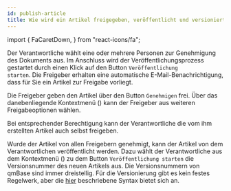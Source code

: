 ```yaml
---
id: publish-article
title: Wie wird ein Artikel freigegeben, veröffentlicht und versioniert?
---
```


import {
  FaCaretDown,
} from "react-icons/fa";

Der Verantwortliche wählt eine oder mehrere Personen zur Genehmigung des Dokuments aus. Im Anschluss wird der Veröffentlichungsprozess gestartet durch einen Klick auf den Button <code>Veröffentlichung starten</code>. Die Freigeber erhalten eine automatische E-Mail-Benachrichtigung, dass für Sie ein Artikel zur Freigabe vorliegt. 

Die Freigeber geben den Artikel über den Button <code>Genehmigen</code> frei. Über das danebenliegende Kontextmenü (<FaCaretDown/>) kann der Freigeber aus weiteren Freigabeoptionen wählen.

Bei entsprechender Berechtigung kann der Verantwortliche die vom ihm erstellten  Artikel auch selbst freigeben. 

Wurde der Artikel von allen Freigebern genehmigt, kann der Artikel von dem Verantwortlichen veröffentlicht werden. Dazu wählt der Verantwortliche aus dem Kontextmenü (<FaCaretDown/>) zu dem Button <code>Veröffentlichung starten</code> die Versionsnummer des neuen Artikels aus. Die Versionsnummern von qmBase sind immer dreistellig. Für die Versionierung gibt es kein festes Regelwerk, aber die [hier](faqs/was-bedeutet-die-revisionsnummer-wie-versioniere-ich-dokumente) beschriebene Syntax bietet sich an.
